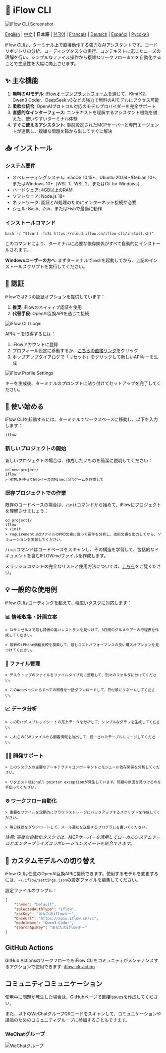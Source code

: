 # 🤖 iFlow CLI
![iFlow CLI Screenshot](./assets/iflow-cli.jpg)

[English](README.md) | [中文](README_CN.md) | **日本語** | [한국어](README_KO.md) | [Français](README_FR.md) | [Deutsch](README_DE.md) | [Español](README_ES.md) | [Русский](README_RU.md)

iFlow CLIは、ターミナル上で直接動作する強力なAIアシスタントです。コードリポジトリの分析、コーディングタスクの実行、コンテキストに応じたニーズの理解を行い、シンプルなファイル操作から複雑なワークフローまでを自動化することで生産性を大幅に向上させます。

## ✨ 主な機能

1. **無料のAIモデル**: [iFlowオープンプラットフォーム](https://docs.iflow.cn/en/docs)を通じて、Kimi K2、Qwen3 Coder、DeepSeek v3などの強力で無料のAIモデルにアクセス可能
2. **柔軟な統合**: OpenAIプロトコル対応のモデルプロバイダーを完全サポート
3. **直感的なインターフェース**: コンテキストを理解するアシスタント機能を備えた、使いやすいターミナル体験
4. **すぐに使えるアシスタント**: 事前設定されたMCPサーバーと専門エージェントが連携し、複雑な問題を箱から出してすぐに解決

## 📥 インストール

### システム要件
- オペレーティングシステム: macOS 10.15+、Ubuntu 20.04+/Debian 10+、またはWindows 10+（WSL 1、WSL 2、またはGit for Windows）
- ハードウェア: 4GB以上のRAM
- ソフトウェア: Node.js 18+
- ネットワーク: 認証とAI処理のためにインターネット接続が必要
- シェル: Bash、Zsh、またはFishで最適に動作

### インストールコマンド
```shell
bash -c "$(curl -fsSL https://cloud.iflow.cn/iflow-cli/install.sh)"
```

このコマンドにより、ターミナルに必要な依存関係がすべて自動的にインストールされます。

**Windowsユーザーの方へ**: まずターミナルで`bash`を起動してから、上記のインストールスクリプトを実行してください。

## 🔑 認証

iFlowでは2つの認証オプションを提供しています：

1. **推奨**: iFlowのネイティブ認証を使用
2. **代替手段**: OpenAI互換APIを通じて接続

![iFlow CLI Login](./assets/login.jpg)

APIキーを取得するには：
1. iFlowアカウントに登録
2. プロフィール設定に移動するか、[こちらの直接リンク](https://iflow.cn/?open=setting)をクリック
3. ポップアップダイアログで「リセット」をクリックして新しいAPIキーを生成

![iFlow Profile Settings](./assets/profile-settings.jpg)

キーを生成後、ターミナルのプロンプトに貼り付けてセットアップを完了してください。

## 🚀 使い始める

iFlow CLIを起動するには、ターミナルでワークスペースに移動し、以下を入力します：

```shell
iflow
```

### 新しいプロジェクトの開始

新しいプロジェクトの場合は、作成したいものを簡潔に説明してください：

```shell
cd new-project/
iflow
> HTMLを使ってWebベースのMinecraftゲームを作成して
```

### 既存プロジェクトでの作業

既存のコードベースの場合は、`/init`コマンドから始めて、iFlowにプロジェクトを理解させましょう：

```shell
cd project1/
iflow
> /init
> requirement.mdファイルのPRD文書に従って要件を分析し、技術文書を出力してから、ソリューションを実装してください。
```

`/init`コマンドはコードベースをスキャンし、その構造を学習して、包括的なドキュメントを含むIFLOW.mdファイルを作成します。

スラッシュコマンドの完全なリストと使用方法については、[こちら](./i18/en/commands.md)をご覧ください。

## 💡 一般的な使用例

iFlow CLIはコーディングを超えて、幅広いタスクに対応します：

### 📊 情報収集・計画立案

```text
> ロサンゼルスで最も評価の高いレストランを見つけて、3日間のグルメツアーの行程表を作成してください。
```

```text
> 最新のiPhone価格比較を検索して、最もコストパフォーマンスの良い購入オプションを見つけてください。
```

### 📁 ファイル管理

```text
> デスクトップのファイルをファイルタイプ別に整理して、別々のフォルダに分けてください。
```

```text
> このWebページからすべての画像を一括ダウンロードして、日付順にリネームしてください。
```

### 📈 データ分析

```text
> このExcelスプレッドシートの売上データを分析して、シンプルなグラフを生成してください。
```

```text
> これらのCSVファイルから顧客情報を抽出して、統一されたテーブルにマージしてください。
```

### 👨‍💻 開発サポート

```text
> このシステムの主要なアーキテクチャコンポーネントとモジュール依存関係を分析してください。
```

```text
> リクエスト後にnull pointer exceptionが発生しています。問題の原因を見つけるのを手伝ってください。
```

### ⚙️ ワークフロー自動化

```text
> 重要なファイルを定期的にクラウドストレージにバックアップするスクリプトを作成してください。
```

```text
> 毎日株価をダウンロードして、メール通知を送信するプログラムを書いてください。
```

*注意: 高度な自動化タスクでは、MCPサーバーを活用してローカルシステムツールとエンタープライズコラボレーションスイートを統合できます。*

## 🔧 カスタムモデルへの切り替え

iFlow CLIは任意のOpenAI互換APIに接続できます。使用するモデルを変更するには、`~/.iflow/settings.json`の設定ファイルを編集してください。

設定ファイルのサンプル：
```json
{
    "theme": "Default",
    "selectedAuthType": "iflow",
    "apiKey": "あなたのiflowキー",
    "baseUrl": "https://apis.iflow.cn/v1",
    "modelName": "Qwen3-Coder",
    "searchApiKey": "あなたのiflowキー"
}
```

## GitHub Actions

GitHub ActionsのワークフローでもiFlow CLIをコミュニティがメンテナンスするアクションで使用できます: [iflow-cli-action](https://github.com/vibe-ideas/iflow-cli-action)

## コミュニティコミュニケーション
使用中に問題が発生した場合は、GitHubページで直接Issuesを作成してください。

また、以下のWeChatグループQRコードをスキャンして、コミュニケーションや議論のためのコミュニティグループに参加することもできます。

### WeChatグループ
![WeChatグループ](./assets/iflow-wechat.jpg)
